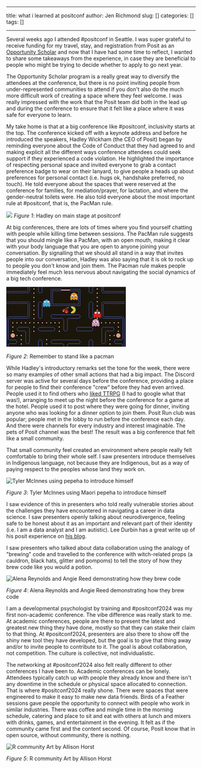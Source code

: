 
---

title: what i learned at positconf
author: Jen Richmond
slug: []
categories: []
tags: []

---


Several weeks ago I attended #positconf in Seattle. I was super grateful to receive funding for my travel, stay, and registration from Posit as an [Opportunity Scholar](https://posit.co/blog/posit-conf-2024-announcement/) and now that I have had some time to reflect, I wanted to share some takeaways from the experience, in case they are beneficial to people who might be trying to decide whether to apply to go next year.

The Opportunity Scholar program is a really great way to diversify the attendees at the conference, but there is no point inviting people from under-represented communities to attend if you don't also do the much more difficult work of creating a space where they feel welcome. I was really impressed with the work that the Posit team did both in the lead up and during the conference to ensure that it felt like a place where it was safe for everyone to learn.

My take home is that at a big conference like #positconf, inclusivity starts at the top. The conference kicked off with a keynote address and before he introduced the speakers, Hadley Wickham (the CEO of Posit) began by reminding everyone about the Code of Conduct that they had agreed to and making explicit all the different ways conference attendees could seek support if they experienced a code violation. He highlighted the importance of respecting personal space and invited everyone to grab a contact preference badge to wear on their lanyard, to give people a heads up about preferences for personal contact (i.e. hugs ok, handshake preferred, no touch). He told everyone about the spaces that were reserved at the conference for families, for mediation/prayer, for lactation, and where the gender-neutral toilets were. He also told everyone about the most important rule at #positconf, that is, the PacMan rule.


![](hadley.png)
*Figure 1*: Hadley on main stage at positconf


At big conferences, there are lots of times where you find yourself chatting with people while killing time between sessions. The PacMan rule suggests that you should mingle like a PacMan, with an open mouth, making it clear with your body language that you are open to anyone joining your conversation. By signalling that we should all stand in a way that invites people into our conversation, Hadley was also saying that it is ok to rock up to people you don't know and join them. The Pacman rule makes people immediately feel much less nervous about navigating the social dynamics of a big tech conference.

![Remember to stand like a pacman](featured.jpeg)

*Figure 2*: Remember to stand like a pacman

While Hadley's introductory remarks set the tone for the week, there were so many examples of other small actions that had a big impact. The Discord server was active for several days before the conference, providing a place for people to find their conference "crew" before they had even arrived. People used it to find others who [liked TTRPG](https://dictionary.cambridge.org/dictionary/english/ttrpg) (I had to google what that was!), arranging to meet up the night before the conference for a game at the hotel. People used it to post where they were going for dinner, inviting anyone who was looking for a dinner option to join them. Posit Run club was popular; people met in the lobby to run before the conference each day. And there were channels for every industry and interest imaginable. The pets of Posit channel was the best! The result was a big conference that felt like a small community.

That small community feel created an environment where people really felt comfortable to bring their whole self. I saw presenters introduce themselves in Indigenous language, not because they are Indigenous, but as a way of paying respect to the peoples whose land they work on.

![Tyler McInnes using pepeha to introduce himself](pepeha.png)

*Figure 3*: Tyler McInnes using Maori pepeha to introduce himself

I saw evidence of this in presenters who told really vulnerable stories about the challenges they have encountered in navigating a career in data science. I saw presenters openly talking about neurodivergence, feeling safe to be honest about it as an important and relevant part of their identity (i.e. I am a data analyst and I am autistic). Lee Durbin has a great write up of his posit experience on [his blog](https://leedurbin.co.nz/5-tips-for-organising-a-neuroinclusive-conference).

I saw presenters who talked about data collaboration using the analogy of "brewing" code and travelled to the conference with witch-related props (a cauldron, black hats, glitter and pompoms) to tell the story of how they brew code like you would a potion.

![Alena Reynolds and Angie Reed demonstrating how they brew code](witches.png)

*Figure 4*: Alena Reynolds and Angie Reed demonstrating how they brew code


I am a developmental psychologist by training and #positconf2024 was my first non-academic conference. The vibe difference was really stark to me. At academic conferences, people are there to present the latest and greatest new thing they have done, mostly so that they can stake their claim to that thing. At #positconf2024, presenters are also there to show off the shiny new tool they have developed, but the goal is to give that thing away and/or to invite people to contribute to it. The goal is about collaboration, not competition. The culture is collective, not individualistic.

The networking at #positconf2024 also felt really different to other conferences I have been to. Academic conferences can be lonely. Attendees typically catch up with people they already know and there isn't any downtime in the schedule or physical space allocated to connection. That is where #positconf2024 really shone. There were spaces that were engineered to make it easy to make new data friends. Birds of a Feather sessions gave people the opportunity to connect with people who work in similar industries. There was coffee and mingle time in the morning schedule, catering and place to sit and eat with others at lunch and mixers with drinks, games, and entertainment in the evening. It felt as if the community came first and the content second. Of course, Posit know that in open source, without community, there is nothing.

![R community Art by Allison Horst](https://cdn.myportfolio.com/45214904-6a61-4e23-98d6-b140f8654a40/e4a11b1f-f235-461f-ab73-ce6128c59e49_rw_1920.png?h=a34a4173c717bfbc600a8682d419288e)

*Figure 5*: R community Art by Allison Horst

